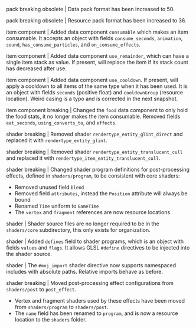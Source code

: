 pack breaking obsolete | Data pack format has been increased to 50.

pack breaking obsolete | Resource pack format has been increased to 36.

item component | Added data component `consumable` which makes an item consumable. It accepts an object with fields `consume_seconds`, `animation`, `sound`, `has_consume_particles`, and `on_consume_effects`.

item component | Added data component `use_remainder`, which can have a single item stack as value. If present, will replace the item if its stack count has decreased after use.

item component | Added data component `use_cooldown`. If present, will apply a cooldown to all items of the same type when it has been used. It is an object with fields `seconds` (positive float) and `cooldownGroup` (resource location). Weird casing is a typo and is corrected in the next snapshot.

item component breaking | Changed the `food` data component to only hold the food stats, it no longer makes the item consumable. Removed fields `eat_seconds`, `using_converts_to`, and `effects`.

shader breaking | Removed shader `rendertype_entity_glint_direct` and replaced it with `rendertype_entity_glint`.

shader breaking | Removed shader `rendertype_entity_translucent_cull` and replaced it with `rendertype_item_entity_translucent_cull`.

shader breaking | Changed shader program definitions for post-processing effects, defined in `shaders/program`, to be consistent with core shaders:
* Removed unused field `blend`
* Removed field `attributes`, instead the `Position` attribute will always be bound
* Renamed `Time` uniform to `GameTime`
* The `vertex` and `fragment` references are now resource locations

shader | Shader source files are no longer required to be in the `shaders/core` subdirectory, this only exists for organization.

shader | Added `defines` field to shader programs, which is an object with fields `values` and `flags`. It allows GLSL `#define` directives to be injected into the shader source.

shader | The `#moj_import` shader directive now supports namespaced includes with absolute paths. Relative imports behave as before.

shader breaking | Moved post-processing effect configurations from `shaders/post` to `post_effect`.
* Vertex and fragment shaders used by these effects have been moved from `shaders/program` to `shaders/post`.
* The `name` field has been renamed to `program`, and is now a resource location to the `shaders` folder.
